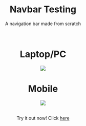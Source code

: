 <div align="center">
    <h1>Navbar Testing</h1>
    <p>A navigation bar made from scratch</p>
    <br>
    <h1>Laptop/PC</h1>
    <img src="https://cdn.discordapp.com/attachments/782968691767640085/958234280981561405/unknown.png">
    <br>
    <h1>Mobile</h1>
    <img src="https://cdn.discordapp.com/attachments/782968691767640085/958234407301414922/unknown.png">
    <br><br>
    <p>Try it out now! Click <a href="https://cantcode023.github.io/NavbarTesting" target="_blank">here</a></p>
</div>